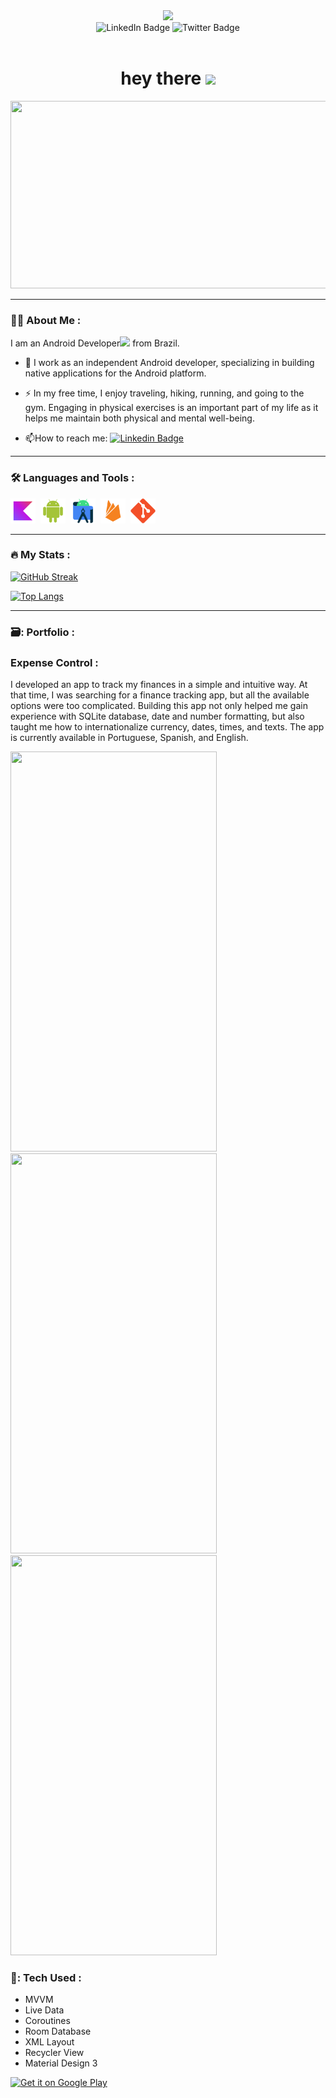 <div id="header" align="center">
  <img src="https://media.giphy.com/media/M9gbBd9nbDrOTu1Mqx/giphy.gif" width="100"/>
  <div id="badges">
  <img src="https://img.shields.io/badge/LinkedIn-blue?style=for-the-badge&logo=linkedin&logoColor=white" alt="LinkedIn Badge"/>
  <img src="https://img.shields.io/badge/Twitter-blue?style=for-the-badge&logo=twitter&logoColor=white" alt="Twitter Badge"/>
  </div>  
  <img src="https://komarev.com/ghpvc/?username=netolobo&style=flat-square&color=blue" alt=""/>
  <h1>
  hey there
  <img src="https://media.giphy.com/media/hvRJCLFzcasrR4ia7z/giphy.gif" width="30px"/>
</h1>
</div>
<div align="center">
  <img src="https://media.giphy.com/media/dWesBcTLavkZuG35MI/giphy.gif" width="600" height="300"/>
</div>

---

### :man_technologist: About Me :

I am an Android Developer<img src="https://media.giphy.com/media/WUlplcMpOCEmTGBtBW/giphy.gif" width="30"> from Brazil.

- :telescope: I work as an independent Android developer, specializing in building native applications for the Android platform.

- :zap: In my free time, I enjoy traveling, hiking, running, and going to the gym. Engaging in physical exercises is an important part of my life as it helps me maintain both physical and mental well-being.

- :mailbox:How to reach me: [![Linkedin Badge](https://img.shields.io/badge/-netolobo-blue?style=flat&logo=Linkedin&logoColor=white)](https://www.linkedin.com/in/netolobo/)

---

### :hammer_and_wrench: Languages and Tools :

<div>
  <img src="https://github.com/devicons/devicon/blob/master/icons/kotlin/kotlin-original.svg" title="Kotlin" alt="Kotlin" width="40" height="40"/>&nbsp;
  <img src="https://github.com/devicons/devicon/blob/master/icons/android/android-original.svg" title="Android" alt="Android" width="40" height="40"/>&nbsp;
  <img src="https://github.com/devicons/devicon/blob/master/icons/androidstudio/androidstudio-original.svg" title="Android Studio" alt="Android Studio" width="40" height="40"/>&nbsp;
  <img src="https://github.com/devicons/devicon/blob/master/icons/firebase/firebase-plain.svg" title="Firebase" alt="Firebase" width="40" height="40"/>&nbsp;
  <img src="https://github.com/devicons/devicon/blob/master/icons/git/git-original.svg" title="Git" alt="Git" width="40" height="40"/>&nbsp;
</div>

---

### :fire: My Stats :

[![GitHub Streak](http://github-readme-streak-stats.herokuapp.com?user=netolobo&theme=dark&background=000000)](https://git.io/streak-stats)

[![Top Langs](https://github-readme-stats.vercel.app/api/top-langs/?username=netolobo)](https://github.com/anuraghazra/github-readme-stats)


---

### 🗃️: Portfolio :

### Expense Control :
I developed an app to track my finances in a simple and intuitive way. At that time, I was searching for a finance tracking app, but all the available options were too complicated. Building this app not only helped me gain experience with SQLite database, date and number formatting, but also taught me how to internationalize currency, dates, times, and texts. The app is currently available in Portuguese, Spanish, and English.

<div>
  <img src="https://play-lh.googleusercontent.com/s8UODpXUft4AgYo0-IroZo8wkt_iuUEcuiGM18difxjQAvtd5uum22EWYElupnn7OA=w5120-h2880-rw" width="330" height="640"/>&nbsp;
  <img src="https://play-lh.googleusercontent.com/MasAi8HNRucWP42Zy_zJ1v-qIOaCg6y4VUnfVyayQrKy3QnoBjUx3ynTrOMRamfB-_g=w5120-h2880-rw" width="330" height="640"/>&nbsp;
  <img src="https://play-lh.googleusercontent.com/2TEJNox390HSik_bhqHKFsSw2x6vXjEteTQBIEAYlRhas7X1QvBh4BgHucCJiOGT6jE=w5120-h2880-rw" width="330" height="640"/>&nbsp;
  </div>
  
### 🧰: Tech Used :
- MVVM
- Live Data
- Coroutines
- Room Database
- XML Layout
- Recycler View
- Material Design 3

<a href='https://play.google.com/store/apps/details?id=com.netoloboapps.controlegastos&hl=en_CA&gl=US&pcampaignid=pcampaignidMKT-Other-global-all-co-prtnr-py-PartBadge-Mar2515-1'><img alt='Get it on Google Play' width="300" height="100" src='https://play.google.com/intl/en_us/badges/static/images/badges/en_badge_web_generic.png'/></a>


